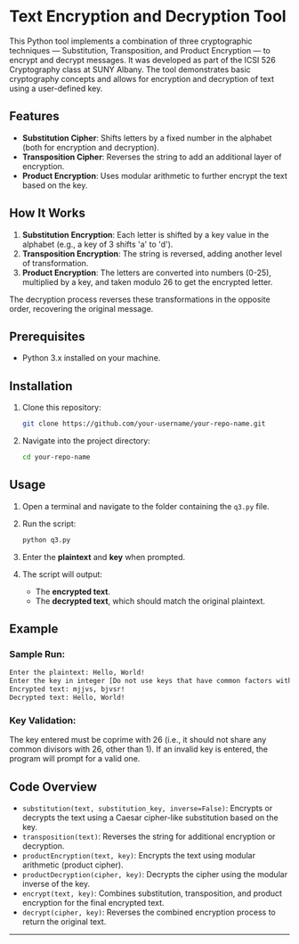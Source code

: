 # Text Encryption and Decryption Tool

This Python tool implements a combination of three cryptographic techniques — Substitution, Transposition, and Product Encryption — to encrypt and decrypt messages. It was developed as part of the ICSI 526 Cryptography class at SUNY Albany. The tool demonstrates basic cryptography concepts and allows for encryption and decryption of text using a user-defined key.

## Features

- **Substitution Cipher**: Shifts letters by a fixed number in the alphabet (both for encryption and decryption).
- **Transposition Cipher**: Reverses the string to add an additional layer of encryption.
- **Product Encryption**: Uses modular arithmetic to further encrypt the text based on the key.

## How It Works

1. **Substitution Encryption**: Each letter is shifted by a key value in the alphabet (e.g., a key of 3 shifts 'a' to 'd').
2. **Transposition Encryption**: The string is reversed, adding another level of transformation.
3. **Product Encryption**: The letters are converted into numbers (0-25), multiplied by a key, and taken modulo 26 to get the encrypted letter.

The decryption process reverses these transformations in the opposite order, recovering the original message.

## Prerequisites

- Python 3.x installed on your machine.

## Installation

1. Clone this repository:
   ```bash
   git clone https://github.com/your-username/your-repo-name.git
   ```

2. Navigate into the project directory:
   ```bash
   cd your-repo-name
   ```

## Usage

1. Open a terminal and navigate to the folder containing the `q3.py` file.
2. Run the script:
   ```bash
   python q3.py
   ```

3. Enter the **plaintext** and **key** when prompted.

4. The script will output:
   - The **encrypted text**.
   - The **decrypted text**, which should match the original plaintext.

## Example

### Sample Run:
```bash
Enter the plaintext: Hello, World!
Enter the key in integer [Do not use keys that have common factors with '26' other than '1'!]: 5
Encrypted text: mjjvs, bjvsr!
Decrypted text: Hello, World!
```

### Key Validation:
The key entered must be coprime with 26 (i.e., it should not share any common divisors with 26, other than 1). If an invalid key is entered, the program will prompt for a valid one.

## Code Overview

- `substitution(text, substitution_key, inverse=False)`: Encrypts or decrypts the text using a Caesar cipher-like substitution based on the key.
- `transposition(text)`: Reverses the string for additional encryption or decryption.
- `productEncryption(text, key)`: Encrypts the text using modular arithmetic (product cipher).
- `productDecryption(cipher, key)`: Decrypts the cipher using the modular inverse of the key.
- `encrypt(text, key)`: Combines substitution, transposition, and product encryption for the final encrypted text.
- `decrypt(cipher, key)`: Reverses the combined encryption process to return the original text.

---
